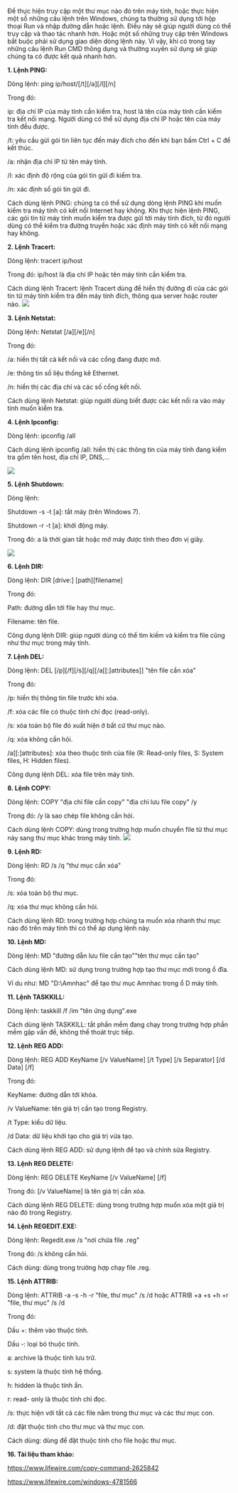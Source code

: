 Để thực hiện truy cập một thư mục nào đó trên máy tính, hoặc thực hiện một số những câu lệnh trên Windows, chúng ta thường sử dụng tới hộp thoại Run và nhập đường dẫn hoặc lệnh. Điều này sẽ giúp người dùng có thể truy cập và thao tác nhanh hơn. Hoặc một số những truy cập trên Windows bắt buộc phải sử dụng giao diện dòng lệnh này. Vì vậy, khi có trong tay những câu lệnh Run CMD thông dụng và thường xuyên sử dụng sẽ giúp chúng ta có được kết quả nhanh hơn.

**1. Lệnh PING:**

Dòng lệnh: ping ip/host/[/t][/a][/l][/n]

Trong đó:

ip: địa chỉ IP của máy tính cần kiểm tra, host là tên của máy tính cần kiểm tra kết nối mạng. Người dùng có thể sử dụng địa chỉ IP hoặc tên của máy tính đều được.

/t: yêu cầu gửi gói tin liên tục đến máy đích cho đến khi bạn bấm Ctrl + C để kết thúc.

/a: nhận địa chỉ IP từ tên máy tính.

/l: xác định độ rộng của gói tin gửi đi kiểm tra.

/n: xác định số gói tin gửi đi.

Cách dùng lệnh PING: chúng ta có thể sử dụng dòng lệnh PING khi muốn kiểm tra máy tính có kết nối Internet hay không. Khi thực hiện lệnh PING, các gói tin từ máy tính muốn kiểm tra được gửi tới máy tính đích, từ đó người dùng có thể kiểm tra đường truyền hoặc xác định máy tính có kết nối mạng hay không.

**2. Lệnh Tracert:**

Dòng lệnh: tracert ip/host

Trong đó: ip/host là địa chỉ IP hoặc tên máy tính cần kiểm tra.

Cách dùng lệnh Tracert: lệnh Tracert dùng để hiển thị đường đi của các gói tin từ máy tính kiểm tra đến máy tính đích, thông qua server hoặc router nào.
![](https://images.viblo.asia/46bbee0c-add1-4e9c-8f95-1cceb0436214.png)

**3. Lệnh Netstat:**

Dòng lệnh: Netstat [/a][/e][/n]

Trong đó:

/a: hiển thị tất cả kết nối và các cổng đang được mở.

/e: thông tin số liệu thống kê Ethernet.

/n: hiển thị các địa chỉ và các số cổng kết nối.

Cách dùng lệnh Netstat: giúp người dùng biết được các kết nối ra vào máy tính muốn kiểm tra.

**4. Lệnh Ipconfig:**

Dòng lệnh: ipconfig /all

Cách dùng lệnh ipconfig /all: hiển thị các thông tin của máy tính đang kiểm tra gồm tên host, địa chỉ IP, DNS,...

![](https://images.viblo.asia/01b8d9f6-1a31-437d-b271-ff95174763b3.jpg)

**5. Lệnh Shutdown:**

Dòng lệnh:

Shutdown -s -t [a]: tắt máy (trên Windows 7).

Shutdown -r -t [a]: khởi động máy.

Trong đó: a là thời gian tắt hoặc mở máy được tính theo đơn vị giây.

![](https://images.viblo.asia/2e80f6fe-c3ff-42d9-b788-5329867b3866.jpg)

**6. Lệnh DIR:**

Dòng lệnh: DIR [drive:] [path][filename]

Trong đó:

Path: đường dẫn tới file hay thư mục.

Filename: tên file.

Công dụng lệnh DIR: giúp người dùng có thể tìm kiếm và kiểm tra file cũng như thư mục trong máy tính.

**7. Lệnh DEL:**

Dòng lệnh: DEL [/p][/f][/s][/q][/a[[:]attributes]] "tên file cần xóa"

Trong đó:

/p: hiển thị thông tin file trước khi xóa.

/f: xóa các file có thuộc tính chỉ đọc (read-only).

/s: xóa toàn bộ file đó xuất hiện ở bất cứ thư mục nào.

/q: xóa không cần hỏi.

/a[[:]attributes]: xóa theo thuộc tính của file (R: Read-only files, S: System files, H: Hidden files).

Công dụng lệnh DEL: xóa file trên máy tính.

**8. Lệnh COPY:**

Dòng lệnh: COPY "địa chỉ file cần copy" "địa chỉ lưu file copy" /y

Trong đó: /y là sao chép file không cần hỏi.

Cách dùng lệnh COPY: dùng trong trường hợp muốn chuyển file từ thư mục này sang thư mục khác trong máy tính.
![](https://images.viblo.asia/0c5842b2-905b-43d3-bab7-46ddc1a0d561.png)


**9. Lệnh RD:**

Dòng lệnh: RD /s /q "thư mục cần xóa"

Trong đó:

/s: xóa toàn bộ thư mục.

/q: xóa thư mục không cần hỏi.

Cách dùng lệnh RD: trong trường hợp chúng ta muốn xóa nhanh thư mục nào đó trên máy tính thì có thể áp dụng lệnh này.

**10. Lệnh MD:**

Dòng lệnh: MD "đường dẫn lưu file cần tạo"\"tên thư mục cần tạo"

Cách dùng lệnh MD: sử dụng trong trường hợp tạo thư mục mới trong ổ đĩa.

Ví du như: MD "D:\Amnhac" để tạo thư mục Amnhac trong ổ D máy tính.

**11. Lệnh TASKKILL:**

Dòng lệnh: taskkill /f /im "tên ứng dụng".exe

Cách dùng lệnh TASKKILL: tắt phần mềm đang chạy trong trường hợp phần mềm gặp vấn đề, không thể thoát trực tiếp.

**12. Lệnh REG ADD:**

Dòng lệnh: REG ADD KeyName [/v ValueName] [/t Type] [/s Separator] [/d Data] [/f]

Trong đó:

KeyName: đường dẫn tới khóa.

/v ValueName: tên giá trị cần tạo trong Registry.

/t Type: kiểu dữ liệu.

/d Data: dữ liệu khởi tạo cho giá trị vừa tạo.

Cách dùng lệnh REG ADD: sử dụng lệnh để tạo và chỉnh sửa Registry.

**13. Lệnh REG DELETE:**

Dòng lệnh: REG DELETE KeyName [/v ValueName] [/f]

Trong đó: [/v ValueName] là tên giá trị cần xóa.

Cách dùng lệnh REG DELETE: dùng trong trường hợp muốn xóa một giá trị nào đó trong Registry.

**14. Lệnh REGEDIT.EXE:**

Dòng lệnh: Regedit.exe /s "nơi chứa file .reg"

Trong đó: /s không cần hỏi.

Cách dùng: dùng trong trường hợp chạy file .reg.

**15. Lệnh ATTRIB:**

Dòng lệnh: ATTRIB -a -s -h -r "file, thư mục" /s /d hoặc ATTRIB +a +s +h +r "file, thư mục" /s /d

Trong đó:

Dấu +: thêm vào thuộc tính.

Dấu -: loại bỏ thuộc tính.

a: archive là thuộc tính lưu trữ.

s: system là thuộc tính hệ thống.

h: hidden là thuộc tính ẩn.

r: read- only là thuộc tính chỉ đọc.

/s: thực hiện với tất cả các file nằm trong thư mục và các thư mục con.

/d: đặt thuộc tính cho thư mục và thư mục con.

Cách dùng: dùng để đặt thuộc tính cho file hoặc thư mục.

**16. Tài liệu tham khảo:**

https://www.lifewire.com/copy-command-2625842

https://www.lifewire.com/windows-4781566